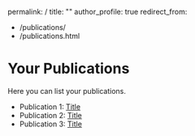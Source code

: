 permalink: /
title: ""
author_profile: true
redirect_from: 
  - /publications/
  - /publications.html

# Your Publications

Here you can list your publications.

- Publication 1: [Title](link)
- Publication 2: [Title](link)
- Publication 3: [Title](link)
